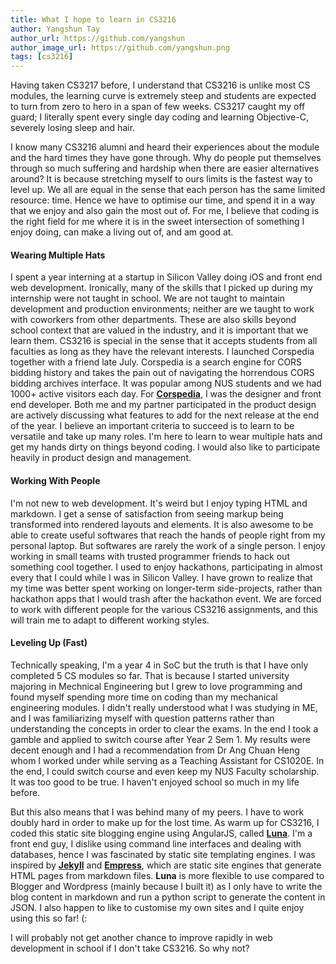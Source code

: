 ```yaml
---
title: What I hope to learn in CS3216
author: Yangshun Tay
author_url: https://github.com/yangshun
author_image_url: https://github.com/yangshun.png
tags: [cs3216]
---
```


Having taken CS3217 before, I understand that CS3216 is unlike most CS modules, the learning curve is extremely steep and students are expected to turn from zero to hero in a span of few weeks. CS3217 caught my off guard; I literally spent every single day coding and learning Objective-C, severely losing sleep and hair.

<!--truncate-->

I know many CS3216 alumni and heard their experiences about the module and the hard times they have gone through. Why do people put themselves through so much suffering and hardship when there are easier alternatives around? It is because stretching myself to ours limits is the fastest way to level up. We all are equal in the sense that each person has the same limited resource: time. Hence we have to optimise our time, and spend it in a way that we enjoy and also gain the most out of. For me, I believe that coding is the right field for me where it is in the sweet intersection of something I enjoy doing, can make a living out of, and am good at.

#### Wearing Multiple Hats

I spent a year interning at a startup in Silicon Valley doing iOS and front end web development. Ironically, many of the skills that I picked up during my internship were not taught in school. We are not taught to maintain development and production environments; neither are we taught to work with coworkers from other departments. These are also skills beyond school context that are valued in the industry, and it is important that we learn them. CS3216 is special in the sense that it accepts students from all faculties as long as they have the relevant interests. I launched Corspedia together with a friend late July. Corspedia is a search engine for CORS bidding history and takes the pain out of navigating the horrendous CORS bidding archives interface. It was popular among NUS students and we had 1000+ active visitors each day. For [**Corspedia**](http://www.corspedia.com), I was the designer and front end developer. Both me and my partner participated in the product design are actively discussing what features to add for the next release at the end of the year. I believe an important criteria to succeed is to learn to be versatile and take up many roles. I'm here to learn to wear multiple hats and get my hands dirty on things beyond coding. I would also like to participate heavily in product design and management.

#### Working With People

I'm not new to web development. It's weird but I enjoy typing HTML and markdown. I get a sense of satisfaction from seeing markup being transformed into rendered layouts and elements. It is also awesome to be able to create useful softwares that reach the hands of people right from my personal laptop. But softwares are rarely the work of a single person. I enjoy working in small teams with trusted programmer friends to hack out something cool together. I used to enjoy hackathons, participating in almost every that I could while I was in Silicon Valley. I have grown to realize that my time was better spent working on longer-term side-projects, rather than hackathon apps that I would trash after the hackathon event. We are forced to work with different people for the various CS3216 assignments, and this will train me to adapt to different working styles.

#### Leveling Up (Fast)

Technically speaking, I'm a year 4 in SoC but the truth is that I have only completed 5 CS modules so far. That is because I started university majoring in Mechnical Engineering but I grew to love programming and found myself spending more time on coding than my mechanical engineering modules. I didn't really understood what I was studying in ME, and I was familiarizing myself with question patterns rather than understanding the concepts in order to clear the exams. In the end I took a gamble and applied to switch course after Year 2 Sem 1. My results were decent enough and I had a recommendation from Dr Ang Chuan Heng whom I worked under while serving as a Teaching Assistant for CS1020E. In the end, I could switch course and even keep my NUS Faculty scholarship. It was too good to be true. I haven't enjoyed school so much in my life before.

But this also means that I was behind many of my peers. I have to work doubly hard in order to make up for the lost time. As warm up for CS3216, I coded this static site blogging engine using AngularJS, called [**Luna**](https://github.com/yangshun/luna). I'm a front end guy, I dislike using command line interfaces and dealing with databases, hence I was fascinated by static site templating engines. I was inspired by [**Jekyll**](http://jekyllrb.com/) and [**Empress**](https://github.com/hodgesmr/Empress), which are static site engines that generate HTML pages from markdown files. **Luna** is more flexible to use compared to Blogger and Wordpress (mainly because I built it) as I only have to write the blog content in markdown and run a python script to generate the content in JSON. I also happen to like to customise my own sites and I quite enjoy using this so far! (:

I will probably not get another chance to improve rapidly in web development in school if I don't take CS3216. So why not?
